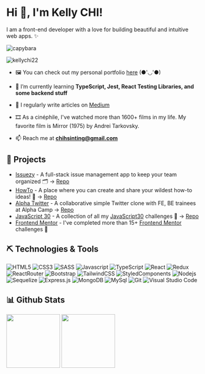 <h1 align="left">Hi 👋, I'm Kelly CHI!</h1> 
<p align="left">I am a front-end developer with a love for building beautiful and intuitive web apps. ✨</p>


![capybara](https://media.tenor.com/K3uxrqffdCAAAAAC/capybara-orange.gif)
<p align="left"> <img src="https://komarev.com/ghpvc/?username=kellychi22&label=Profile%20views&color=0e75b6&style=flat" alt="kellychi22" /> </p>

- 🖼️ You can check out my personal portfolio [here](https://kellychi-dev.netlify.app/) (●'◡'●)

- 🌱 I’m currently learning **TypeScript, Jest, React Testing Libraries, and some backend stuff**

- 📝 I regularly write articles on [Medium](https://medium.com/@Kelly_CHI)

- 🎞️ As a cinéphile, I've watched more than 1600+ films in my life. My favorite film is Mirror (1975) by Andrei Tarkovsky. 

- 📫 Reach me at **chihsinting@gmail.com**

## 📂 Projects

- [Issuezy](https://issuezy.netlify.app) - A full-stack issue management app to keep your team organized 🗂️ → [Repo](https://github.com/KellyCHI22/Issuezy)
- [HowTo](https://howto-creative.web.app/) - A place where you can create and share your wildest how-to ideas! 🤯 → [Repo](https://github.com/KellyCHI22/HowTo)
- [Alpha Twitter](https://weilocus.github.io/twitter/) - A collaborative simple Twitter clone with FE, BE trainees at Alpha Camp → [Repo](https://github.com/KellyCHI22/twitter)
- [JavaScript 30](https://kellychi22.github.io/JavaScript30/) - A collection of all my [JavaScript30](https://javascript30.com/) challenges 🌟 → [Repo](https://github.com/KellyCHI22/JavaScript30)
- [Frontend Mentor](https://github.com/KellyCHI22/frontend-mentor-solutions) - I've completed more than 15+ [Frontend Mentor](https://www.frontendmentor.io/) challenges 🎨

## ⛏ Technologies & Tools

![HTML5](https://img.shields.io/badge/html5-%23E34F26.svg?style=for-the-badge&logo=html5&logoColor=white)
![CSS3](https://img.shields.io/badge/css3-%231572B6.svg?style=for-the-badge&logo=css3&logoColor=white)
![SASS](https://img.shields.io/badge/Sass-CC6699?style=for-the-badge&logo=sass&logoColor=white)
![Javascript](https://img.shields.io/badge/JavaScript-F7DF1E?style=for-the-badge&logo=javascript&logoColor=black)
![TypeScript](https://img.shields.io/badge/TypeScript-007ACC?style=for-the-badge&logo=typescript&logoColor=white)
![React](https://img.shields.io/badge/react-%2320232a.svg?style=for-the-badge&logo=react&logoColor=%2361DAFB)
![Redux](https://img.shields.io/badge/Redux-593D88?style=for-the-badge&logo=redux&logoColor=white)
![ReactRouter](https://img.shields.io/badge/React_Router-CA4245?style=for-the-badge&logo=react-router&logoColor=white)
![Bootstrap](https://img.shields.io/badge/Bootstrap-563D7C?style=for-the-badge&logo=bootstrap&logoColor=white)
![TailwindCSS](https://img.shields.io/badge/tailwindcss-%2338B2AC.svg?style=for-the-badge&logo=tailwind-css&logoColor=white)
![StyledComponents](https://img.shields.io/badge/styled--components-DB7093?style=for-the-badge&logo=styled-components&logoColor=white)
![Nodejs](https://img.shields.io/badge/Node.js-43853D?style=for-the-badge&logo=node.js&logoColor=white)
![Sequelize](https://img.shields.io/badge/sequelize-323330?style=for-the-badge&logo=sequelize&logoColor=blue)
![Express.js](https://img.shields.io/badge/express.js-%23404d59.svg?style=for-the-badge&logo=express&logoColor=%2361DAFB)
![MongoDB](https://img.shields.io/badge/MongoDB-4EA94B?style=for-the-badge&logo=mongodb&logoColor=white)
![MySql](https://img.shields.io/badge/MySQL-00000F?style=for-the-badge&logo=mysql&logoColor=white)
![Git](https://img.shields.io/badge/GIT-E44C30?style=for-the-badge&logo=git&logoColor=white)
![Visual Studio Code](https://img.shields.io/badge/Visual%20Studio%20Code-0078d7.svg?style=for-the-badge&logo=visual-studio-code&logoColor=white)

## 📊 Github Stats

<p>
  <img height="140px" src="https://github-readme-stats.vercel.app/api?username=kellychi22&show_icons=true&theme=tokyonight&hide=contribs,prs" />
  <img height="140px" src="https://github-readme-stats.vercel.app/api/top-langs/?username=kellychi22&layout=compact&theme=tokyonight" />
</p>
